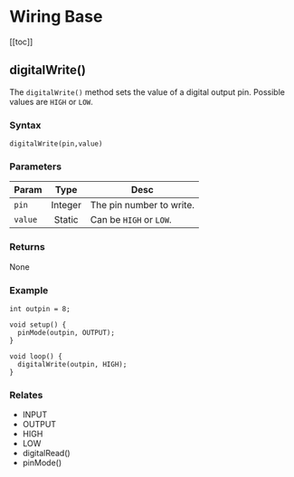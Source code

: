 # Wiring Base

[[toc]]

## digitalWrite()

The `digitalWrite()` method sets the value of a digital output pin. Possible values are `HIGH` or `LOW`.

### Syntax

```processing
digitalWrite(pin,value)
```

### Parameters

| Param		| Type		| Desc				|
|---------------|:-------------:|-------------------------------|
| `pin`		| Integer	| The pin number to write.	|
| `value`	| Static	| Can be `HIGH` or `LOW`.	|

### Returns

None

### Example

```processing
int outpin = 8;

void setup() {
  pinMode(outpin, OUTPUT); 
}

void loop() {
  digitalWrite(outpin, HIGH);
}
```

### Relates

* INPUT
* OUTPUT
* HIGH
* LOW
* digitalRead()
* pinMode()
